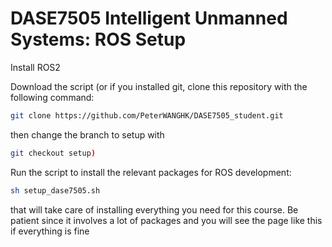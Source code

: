 # DASE7505 Intelligent Unmanned Systems: ROS Setup

Install ROS2

Download the script (or if you installed git, clone this repository with the following command:

```bash
git clone https://github.com/PeterWANGHK/DASE7505_student.git
```
then change the branch to setup with 
```bash
git checkout setup)
```
Run the script to install the relevant packages for ROS development:
```bash
sh setup_dase7505.sh
```
that will take care of installing everything you need for this course. Be patient since it involves a lot of packages and you will see the page like this if everything is fine
